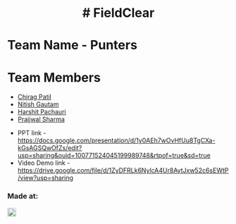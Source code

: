 <h1 align="center"># FieldClear</h1>

# Team Name - Punters
# Team Members
* [Chirag Patil](https://github.com/cp1307)
* [Nitish Gautam](https://github.com/Nitishg1223)
* [Harshit Pachauri](https://github.com/harshpac)
* [Prajjwal Sharma](https://github.com/prajjwal-24)

- PPT link - https://docs.google.com/presentation/d/1y0AEh7wOvHfUu8TgCXa-kGsAGSQwOfZs/edit?usp=sharing&ouid=100771524045199989748&rtpof=true&sd=true
- Video Demo link - https://drive.google.com/file/d/1ZyDFRLk6NylcA4Ur8AytJxw52c6sEWtP/view?usp=sharing



### Made at:
<a href="https://hack36.com"> <img src="http://bit.ly/BuiltAtHack36" height=20px> </a>
